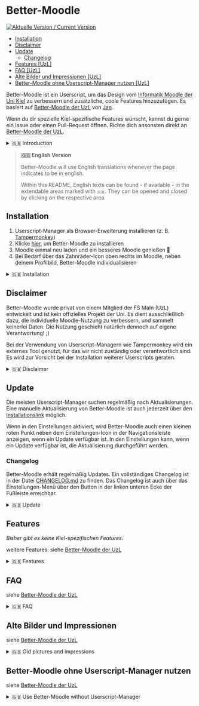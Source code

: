 # Better-Moodle

[![Aktuelle Version / Current Version](https://img.shields.io/github/v/release/YorikHansen/better-moodle?label=Aktuellste%20Version%20/%20Current%20Version&color=004B5A&style=for-the-badge)](https://github.com/YorikHansen/better-moodle/releases/latest)

-   [Installation](#installation)
-   [Disclaimer](#disclaimer)
-   [Update](#update)
    -   [Changelog](#changelog)
-   [Features \[UzL\]](#features)
-   [FAQ \[UzL\]][faq]
-   [Alte Bilder und Impressionen \[UzL\]][impressions]
-   [Better-Moodle ohne Userscript-Manager nutzen \[UzL\]][use-without-userscript-manager]

Better-Moodle ist ein Userscript, um das Design vom [Informatik Moodle der Uni Kiel][kiel-moodle] zu verbessern und zusätzliche, coole Features hinzuzufügen. Es basiert auf [Better-Moodle der UzL][better-moodle-uzl] von [Jan](https://github.com/jxn-30).

Wenn du dir spezielle Kiel-spezifische Features wünscht, kannst du gerne ein Issue oder einen Pull-Request öffnen. Richte dich ansonsten direkt an [Better-Moodle der UzL][better-moodle-uzl].


<details>

<summary>🇬🇧 Introduction</summary>

🇬🇧 Better-Moodle is an userscript to improve the design of the [Kiel Universities computer science Moodle][kiel-moodle] and add additional, cool features. It's based on [Better-Moodle of the UzL][better-moodle-uzl] by [Jan](https://github.com/jxn-30).

If you have any Kiel specific feature requests, feel free to open an issue or a pull request. Otherwise, please refer to the original [Better-Moodle of the UzL][better-moodle-uzl] for general feature requests.

</details>

> **🇬🇧 English Version**
>
> Better-Moodle will use English translations whenever the page indicates to be in english.
>
> Within this README, English texts can be found - if available - in the extendable areas marked with `🇬🇧`. They can be opened and closed by clicking on the respective area.

## Installation

1. Userscript-Manager als Browser-Erweiterung installieren (z. B. [Tampermonkey](https://tampermonkey.net))
2. Klicke [hier][installation], um Better-Moodle zu installieren
3. Moodle einmal neu laden und ein besseres Moodle genießen 🎉
4. Bei Bedarf über das Zahnräder-Icon oben rechts im Moodle, neben deinem Profilbild, Better-Moodle individualisieren

<details>
<summary>🇬🇧 Installation</summary>

1. install an Userscript-Manager as a browser extension (e.g. [Tampermonkey](https://tampermonkey.net))
2. click [here][installation] to install Better-Moodle
3. reload Moodle once and enjoy a better Moodle 🎉
4. if required, customize Better-Moodle via the gears icon at the top right of Moodle, next to your profile picture
 </details>

## Disclaimer

Better-Moodle wurde privat von einem Mitglied der FS MaIn (UzL) entwickelt und ist kein offizielles Projekt der Uni. Es dient ausschließlich dazu, die individuelle Moodle-Nutzung zu verbessern, und sammelt keinerlei Daten. Die Nutzung geschieht natürlich dennoch auf eigene Verantwortung! ;)

Bei der Verwendung von Userscript-Managern wie Tampermonkey wird ein externes Tool genutzt, für das wir nicht zuständig oder verantwortlich sind. Es wird zur Vorsicht bei der Installation weiterer Userscripts geraten.

<details>
<summary>🇬🇧 Disclaimer</summary>

Better-Moodle was developed privately by a member of FS MaIn (UzL) and is not an official project of the university. Its sole purpose is to improve the individual use of Moodle and does not collect any data. Of course, you still use it at your own risk ;)

When using userscript managers such as Tampermonkey, an external tool is used for which we are not responsible. Caution is advised when installing additional userscripts.

</details>

## Update

Die meisten Userscript-Manager suchen regelmäßig nach Aktualisierungen. Eine manuelle Aktualisierung von Better-Moodle ist auch jederzeit über den [Installationslink][installation] möglich.

Wenn in den Einstellungen aktiviert, wird Better-Moodle auch einen kleinen roten Punkt neben dem Einstellungen-Icon in der Navigationsleiste anzeigen, wenn ein Update verfügbar ist. In den Einstellungen kann, wenn ein Update verfügbar ist, die Aktualisierung durchgeführt werden.

### Changelog

Better-Moodle erhält regelmäßig Updates. Ein vollständiges Changelog ist in der Datei [CHANGELOG.md](./CHANGELOG.md) zu finden. Das Changelog ist auch über das Einstellungen-Menü über den Button in der linken unteren Ecke der Fußleiste erreichbar.

<details>
<summary>🇬🇧 Update</summary>

Most userscript managers regularly check for updates. A manual update of Better-Moodle is also possible at any time via the [installation link][installation].

If enabled in the settings, Better-Moodle will also display a small red dot next to the settings icon in the navigation bar when an update is available. In the settings, the update can be performed if an update is available.

### Changelog

Better-Moodle receives regular updates. A complete changelog can be found in the file [CHANGELOG.md](./CHANGELOG.md). The changelog is also accessible via the settings menu via the button in the lower left corner of the footer.

</details>

## Features

*Bisher gibt es keine Kiel-spezifischen Features.*

weitere Features: siehe [Better-Moodle der UzL][features]

<details>
<summary>🇬🇧 Features</summary>

*There are no Kiel-specific features yet.*

additional features: see [Better-Moodle of the UzL][features]

</details>

## FAQ

siehe [Better-Moodle der UzL][faq]

<details>
<summary>🇬🇧 FAQ</summary>

see [Better-Moodle of the UzL][faq]

</details>

## Alte Bilder und Impressionen

siehe [Better-Moodle der UzL][impressions]

<details>
<summary>🇬🇧 Old pictures and impressions</summary>

see [Better-Moodle of the UzL][impressions]

</details>

## Better-Moodle ohne Userscript-Manager nutzen

siehe [Better-Moodle der UzL][use-without-userscript-manager]

<details>
<summary>🇬🇧 Use Better-Moodle without Userscript-Manager</summary>

see [Better-Moodle of the UzL][use-without-userscript-manager]

</details>

[better-moodle-uzl]: https://github.com/jxn-30/better-moodle 
[faq]: https://github.com/jxn-30/better-moodle#faq
[features]: https://github.com/jxn-30/better-moodle#features
[impressions]: https://github.com/jxn-30/better-moodle#alte-bilder-und-impressionen
[installation]: https://github.com/YorikHansen/better-moodle/raw/main/redesign.user.js
[kiel-moodle]: https://elearn.informatik.uni-kiel.de/
[use-without-userscript-manager]: https://github.com/jxn-30/better-moodle#better-moodle-ohne-userscript-manager-nutzen
